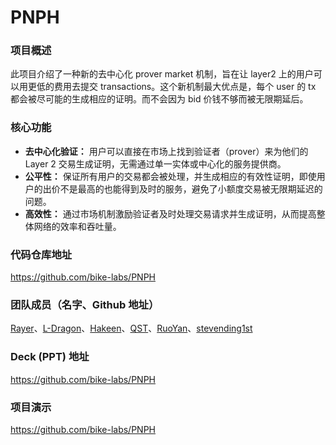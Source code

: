 # PNPH

### 项目概述

此项目介绍了一种新的去中心化 prover market 机制，旨在让 layer2 上的用户可以用更低的费用去提交 transactions。这个新机制最大优点是，每个 user 的 tx 都会被尽可能的生成相应的证明。而不会因为 bid 价钱不够而被无限期延后。

### 核心功能

- **去中心化验证：** 用户可以直接在市场上找到验证者（prover）来为他们的 Layer 2 交易生成证明，无需通过单一实体或中心化的服务提供商。
- **公平性：** 保证所有用户的交易都会被处理，并生成相应的有效性证明，即使用户的出价不是最高的也能得到及时的服务，避免了小额度交易被无限期延迟的问题。
- **高效性：** 通过市场机制激励验证者及时处理交易请求并生成证明，从而提高整体网络的效率和吞吐量。

### 代码仓库地址

https://github.com/bike-labs/PNPH

### 团队成员（名字、Github 地址）

[Rayer](https://github.com/RayerLeier)、[L-Dragon](https://github.com/LJ-Dragon)、[Hakeen](https://github.com/realHakeen)、[QST](https://github.com/RobertFQu)、[RuoYan](https://github.com/cmu-ruoyan-lgl)、[stevending1st](https://github.com/stevending1st)

### Deck (PPT) 地址

https://github.com/bike-labs/PNPH

### 项目演示

https://github.com/bike-labs/PNPH
